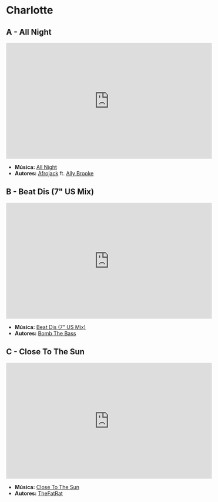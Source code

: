 # Charlotte
## A - All Night
<iframe width="560" height="315" src="https://www.youtube.com/embed/evuKQ7J2PEQ?si=5I--8ThzihUmixt4" title="YouTube video player" frameborder="0" allow="accelerometer; autoplay; clipboard-write; encrypted-media; gyroscope; picture-in-picture; web-share" referrerpolicy="strict-origin-when-cross-origin" allowfullscreen></iframe>

- **Música:** [All Night](../Músicas/All%20Night.md)
- **Autores:** [Afrojack](../Autores/Afrojack.md) ft. [Ally Brooke](../Autores/Ally%20Brooke.md)

## B - Beat Dis (7" US Mix)
<iframe width="560" height="315" src="https://www.youtube.com/embed/vx2kE-qfj2Q?si=-yQuXZjjKiyGp6_a" title="YouTube video player" frameborder="0" allow="accelerometer; autoplay; clipboard-write; encrypted-media; gyroscope; picture-in-picture; web-share" referrerpolicy="strict-origin-when-cross-origin" allowfullscreen></iframe>

- **Música:** [Beat Dis (7" US Mix)](../Músicas/Beat%20Dis%20(7"%20US%20Mix).md)
- **Autores:** [Bomb The Bass](../Autores/Bomb%20The%20Bass.md)

## C - Close To The Sun
<iframe width="560" height="315" src="https://www.youtube.com/embed/BltMgMPAO2M?si=_Pm7daLrl7tQ0LHy" title="YouTube video player" frameborder="0" allow="accelerometer; autoplay; clipboard-write; encrypted-media; gyroscope; picture-in-picture; web-share" referrerpolicy="strict-origin-when-cross-origin" allowfullscreen></iframe>

- **Música:** [Close To The Sun](../Músicas/Close%20To%20The%20Sun.md)
- **Autores:** [TheFatRat](../Autores/TheFatRat.md)